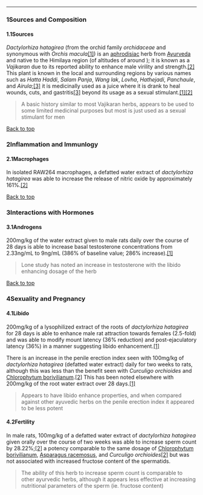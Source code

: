 





---


### 1Sources and Composition

#### 1.1Sources


*Dactylorhiza hatagirea* (from the orchid family *orchidaceae* and synonymous with *Orchis macula*[[1]](#ref1)) is an [aphrodisiac](/supplements/aphrodisiac/) herb from [Ayurveda](/supplements/ayurveda/) and native to the Himilaya region (of altitudes of around ); it is known as a *Vajikaran* due to its reported ability to enhance male virility and strength.[[2]](#ref2) This plant is known in the local and surrounding regions by various names such as *Hatta Haddi*, *Salam Panja*, *Wang lak*, *Lovha*, *Hathejadi*, *Panchaule*, and *Airula*;[[3]](#ref3) it is medicinally used as a juice where it is drank to heal wounds, cuts, and gastritis[[3]](#ref3) beyond its usage as a sexual stimulant.[[1]](#ref1)[[2]](#ref2)



> A basic history similar to most Vajikaran herbs, appears to be used to some limited medicinal purposes but most is just used as a sexual stimulant for men


[Back to top](#c-sources-and-composition)
### 2Inflammation and Immunlogy

#### 2.1Macrophages


In isolated RAW264 macrophages, a defatted water extract of *dactylorhiza hatagirea* was able to increase the release of nitric oxide by approximately 161%.[[2]](#ref2)


[Back to top](#c-inflammation-and-immunlogy)
### 3Interactions with Hormones

#### 3.1Androgens


200mg/kg of the water extract given to male rats daily over the course of 28 days is able to increase basal testosterone concentrations from 2.33ng/mL to 9ng/mL (386% of baseline value; 286% increase).[[1]](#ref1)



> Lone study has noted an increase in testosterone with the libido enhancing dosage of the herb


[Back to top](#c-interactions-with-hormones)
### 4Sexuality and Pregnancy

#### 4.1Libido


200mg/kg of a lysophilized extract of the roots of *dactylorhiza hatagirea* for 28 days is able to enhance male rat attraction towards females (2.5-fold) and was able to modify mount latency (36% reduction) and post-ejaculatory latency (36%) in a manner suggesting libido enhancement.[[1]](#ref1)


There is an increase in the penile erection index seen with 100mg/kg of *dactylorhiza hatagirea* (defatted water extract) daily for two weeks to rats, although this was less than the benefit seen with *Curculigo orchioides* and [Chlorophytum borivilianum](/supplements/chlorophytum-borivilianum/).[[2]](#ref2) This has been noted elsewhere with 200mg/kg of the root water extract over 28 days.[[1]](#ref1)



> Appears to have libido enhance properties, and when compared against other ayuvedic herbs on the penile erection index it appeared to be less potent


#### 4.2Fertility


In male rats, 100mg/kg of a defatted water extract of *dactylorhiza hatagirea* given orally over the course of two weeks was able to increase sperm count by 28.22%;[[2]](#ref2) a potency comparable to the same dosage of [Chlorophytum borivilianum](/supplements/chlorophytum-borivilianum/), [Asparagus racemosus](/supplements/asparagus-racemosus/), and *Curculigo orchioides*[[2]](#ref2) but was not associated with increased fructose content of the spermatids.



> The ability of this herb to increase sperm count is comparable to other ayurvedic herbs, although it appears less effective at increasing nutritional parameters of the sperm (ie. fructose content)

 


